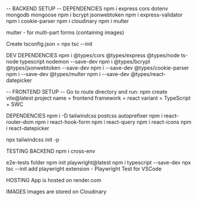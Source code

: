 -- BACKEND SETUP --
DEPENDENCIES
npm i express cors dotenv mongodb mongoose
npm i bcrypt jsonwebtoken
npm i express-validator
npm i cookie-parser
npm i cloudinary
npm i multer 

multer - for multi-part forms (containing images)

Create tsconfig.json = npx tsc --init


DEV DEPENDENCIES
npm i @types/cors @types/express @types/node ts-node typescript nodemon --save-dev
npm i @types/bcrypt @types/jsonwebtoken --save-dev
npm i --save-dev @types/cookie-parser
npm i --save-dev @types/multer
npm i --save-dev @types/react-datepicker

-- FRONTEND SETUP --
Go to route directory and run:
npm create vite@latest
project name = frontend
framework = react
variant = TypeScript + SWC

DEPENDENCIES
npm i -D tailwindcss postcss autoprefixer
npm i react-router-dom
npm i react-hook-form
npm i react-query
npm i react-icons
npm i react-datepicker

npx tailwindcss init -p


TESTING BACKEND
npm i cross-env


e2e-tests folder
npm init playwright@latest
npm i typescript --save-dev
npx tsc --init
add playwright extension - Playwright Test for VSCode

HOSTING
App is hosted on render.com

IMAGES
Images are stored on Cloudinary
